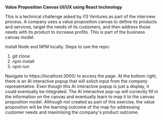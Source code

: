 **Value Proposition Canvas UI/UX using React technology**

This is a technical challenge asked by i13 Ventures as part of the interview process.
A company uses a value proposition canvas to define its products and services, target the needs of its customers, and then address those needs with its product to increase profits. This is part of the business canvas model.

Install Node and NPM locally.
Steps to use the repo:
1. git clone
2. npm install
3. npm run

Navigate to https://localhost:3000/ to access the page.
At the bottom right, there is an AI interactive popup that will solicit input from the company representative. Even though this AI interactive popup is just a display, it could eventually be integrated. The AI interactive pop-up will correctly fill in the information on the canvas and eventually learn to map it to the canvas proposition model.
Although not created as part of this exercise, the value proposition will be the learning outcome of the map for addressing customer needs and maximising the company's product outcome.

